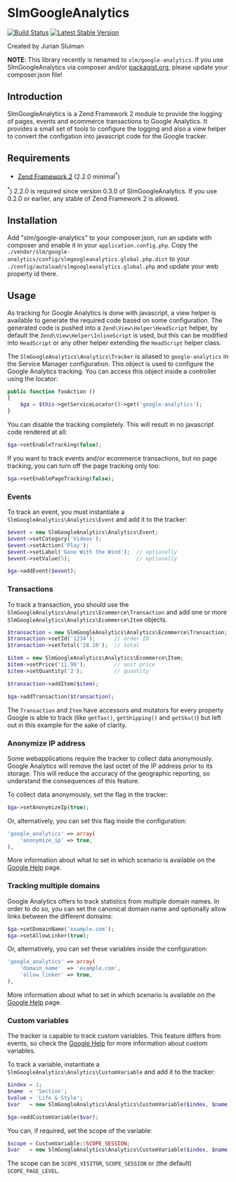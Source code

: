 SlmGoogleAnalytics
===

[![Build Status](https://secure.travis-ci.org/juriansluiman/SlmGoogleAnalytics.png?branch=master)](http://travis-ci.org/juriansluiman/SlmGoogleAnalytics)
[![Latest Stable Version](https://poser.pugx.org/slm/google-analytics/v/stable.png)](https://packagist.org/packages/slm/google-analytics)

Created by Jurian Sluiman

**NOTE**: This library recently is renamed to `slm/google-analytics`. If you use
SlmGoogleAnalytics via composer and/or [packagist.org](http://packagist.org),
please update your composer.json file!

Introduction
---
SlmGoogleAnalytics is a Zend Framework 2 module to provide the logging of pages, events and
ecommerce transactions to Google Analytics. It provides a small set of tools to
configure the logging and also a view helper to convert the configation into
javascript code for the Google tracker.

Requirements
---
* [Zend Framework 2](https://github.com/zendframework/zf2) (2.2.0 minimal<sup>\*</sup>)

<sup>\*</sup>) 2.2.0 is required since version 0.3.0 of SlmGoogleAnalytics. If you
use 0.2.0 or earlier, any stable of Zend Framework 2 is allowed.

Installation
---
Add "slm/google-analytics" to your composer.json, run an update with
composer and enable it in your `application.config.php`. Copy the
`./vendor/slm/google-analytics/config/slmgoogleanalytics.global.php.dist`
to your `./config/autoload/slmgoogleanalytics.global.php`
and update your web property id there.

Usage
---
As tracking for Google Analytics is done with javascript, a view helper is
available to generate the required code based on some configuration. The
generated code is pushed into a `Zend\View\Helper\HeadScript` helper, by default
the `Zend\View\Helper\InlineScript` is used, but this can be modified into
`HeadScript` or any other helper extending the `HeadScript` helper class.

The `SlmGoogleAnalytics\Analytics\Tracker` is aliased to `google-analytics` in
the Service Manager configuration. This object is used to configure the Google
Analytics tracking. You can access this object inside a controller using the locator:

```php
public function fooAction ()
{
    $ga = $this->getServiceLocator()->get('google-analytics');
}
```

You can disable the tracking completely. This will result in no javascript code rendered at all:

```php
$ga->setEnableTracking(false);
```

If you want to track events and/or ecommerce transactions, but no page tracking,
you can turn off the page tracking only too:

```php
$ga->setEnablePageTracking(false);
```

### Events
To track an event, you must instantiate a `SlmGoogleAnalytics\Analytics\Event`
and add it to the tracker:

```php
$event = new SlmGoogleAnalytics\Analytics\Event;
$event->setCategory('Videos');
$event->setAction('Play');
$event->setLabel('Gone With the Wind');  // optionally
$event->setValue(5);                     // optionally

$ga->addEvent($event);
```

### Transactions
To track a transaction, you should use the
`SlmGoogleAnalytics\Analytics\Ecommerce\Transaction` and add one or more
`SlmGoogleAnalytics\Analytics\Ecommerce\Item` objects.

```php
$transaction = new SlmGoogleAnalytics\Analytics\Ecommerce\Transaction;
$transaction->setId('1234');      // order ID
$transaction->setTotal('28.28');  // total

$item = new SlmGoogleAnalytics\Analytics\Ecommerce\Item;
$item->setPrice('11.99');         // unit price
$item->setQuantity('2');          // quantity

$transaction->addItem($item);

$ga->addTransaction($transaction);
```

The `Transaction` and `Item` have accessors and mutators for every property
Google is able to track (like `getTax()`, `getShipping()` and `getSku()`) but
left out in this example for the sake of clarity.

### Anonymize IP address
Some webapplications require the tracker to collect data anonymously. Google
Analytics will remove the last octet of the IP address prior to its storage.
This will reduce the accuracy of the geographic reporting, so understand the
consequences of this feature.

To collect data anonymously, set the flag in the tracker:

```php
$ga->setAnonymizeIp(true);
```
Or, alternatively, you can set this flag inside the configuration:
```php
'google_analytics' => array(
    'anonymize_ip' => true,
),
```
More information about what to set in which scenario is available on the [Google Help](https://developers.google.com/analytics/devguides/collection/gajs/methods/gaJSApi_gat#_gat._anonymizeIp) page.
### Tracking multiple domains
Google Analytics offers to track statistics from multiple domain names. In 
order to do so, you can set the canonical domain name and optionally allow
links between the different domains:

```php
$ga->setDomainName('example.com');
$ga->setAllowLinker(true);
```

Or, alternatively, you can set these variables inside the configuration:

```php
'google_analytics' => array(
    'domain_name'  => 'example.com',
    'allow_linker' => true,
),
```

More information about what to set in which scenario is available on the
[Google Help](https://developers.google.com/analytics/devguides/collection/gajs/gaTrackingSite) page.

### Custom variables
The tracker is capable to track custom variables. This feature differs from events,
so check the [Google Help](https://developers.google.com/analytics/devguides/collection/gajs/gaTrackingCustomVariables)
for more information about custom variables.

To track a variable, instantiate a `SlmGoogleAnalytics\Analytics\CustomVariable` and
add it to the tracker:

```php
$index = 1;
$name  = 'Section';
$value = 'Life & Style';
$var   = new SlmGoogleAnalytics\Analytics\CustomVariable($index, $name, $value);

$ga->addCustomVariable($var);
```

You can, if required, set the scope of the variable:

```php
$scope = CustomVariable::SCOPE_SESSION;
$var   = new SlmGoogleAnalytics\Analytics\CustomVariable($index, $name, $value, $scope);
```

The scope can be `SCOPE_VISITOR`, `SCOPE_SESSION` or (the default) `SCOPE_PAGE_LEVEL`.
